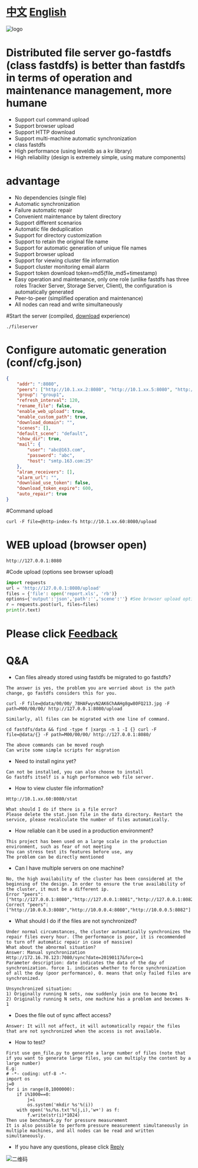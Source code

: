 # [中文](README.md)  [English](README-en.md)
![logo](doc/logo.png)
# Distributed file server go-fastdfs (class fastdfs) is better than fastdfs in terms of operation and maintenance management, more humane

- Support curl command upload
- Support browser upload
- Support HTTP download
- Support multi-machine automatic synchronization
- class fastdfs
- High performance (using leveldb as a kv library)
- High reliability (design is extremely simple, using mature components)

# advantage

- No dependencies (single file)
- Automatic synchronization
- Failure automatic repair
- Convenient maintenance by talent directory
- Support different scenarios
- Automatic file deduplication
- Support for directory customization
- Support to retain the original file name
- Support for automatic generation of unique file names
- Support browser upload
- Support for viewing cluster file information
- Support cluster monitoring email alarm
- Support token download token=md5(file_md5+timestamp)
- Easy operation and maintenance, only one role (unlike fastdfs has three roles Tracker Server, Storage Server, Client), the configuration is automatically generated
- Peer-to-peer (simplified operation and maintenance)
- All nodes can read and write simultaneously



#Start the server (compiled, [download](https://github.com/sjqzhang/fastdfs/releases) experience)
```
./fileserver
```


# Configure automatic generation (conf/cfg.json)
```json
{
	"addr": ":8080",
	"peers": ["http://10.1.xx.2:8080", "http://10.1.xx.5:8080", "http://10.1.xx.60:8080"],
	"group": "group1",
	"refresh_interval": 120,
	"rename_file": false,
	"enable_web_upload": true,
	"enable_custom_path": true,
	"download_domain": "",
	"scenes": [],
	"default_scene": "default",
	"show_dir": true,
	"mail": {
		"user": "abc@163.com",
		"password": "abc",
		"host": "smtp.163.com:25"
	},
	"alram_receivers": [],
	"alarm_url": "",
	"download_use_token": false,
	"download_token_expire": 600,
	"auto_repair": true
}
```


#Command upload

`curl -F file=@http-index-fs http://10.1.xx.60:8080/upload`


# WEB upload (browser open)

`http://127.0.0.1:8080`

#Code upload (options see browser upload)

```python
import requests
url = 'http://127.0.0.1:8080/upload'
files = {'file': open('report.xls', 'rb')}
options={'output':'json','path':'','scene':''} #See browser upload options
r = requests.post(url, files=files)
print(r.text)
```


# Please click [Feedback](https://github.com/sjqzhang/go-fastdfs/issues/new)


# Q&A
- Can files already stored using fastdfs be migrated to go fastdfs?
```
The answer is yes, the problem you are worried about is the path change, go fastdfs considers this for you.

curl -F file=@data/00/00/_78HAFwyvN2AK6ChAAHg8gw80FQ213.jpg -F path=M00/00/00/ http://127.0.0.1:8080/upload

Similarly, all files can be migrated with one line of command.

cd fastdfs/data && find -type f |xargs -n 1 -I {} curl -F file=@data/{} -F path=M00/00/00/ http://127.0.0.1:8080/

The above commands can be moved rough
Can write some simple scripts for migration

```

- Need to install nginx yet?
```
Can not be installed, you can also choose to install
Go fastdfs itself is a high performance web file server.
```

- How to view cluster file information?
```
Http://10.1.xx.60:8080/stat

What should I do if there is a file error?
Please delete the stat.json file in the data directory. Restart the service, please recalculate the number of files automatically.
```
- How reliable can it be used in a production environment?
```
This project has been used on a large scale in the production environment, such as fear of not meeting
You can stress test its features before use, any
The problem can be directly mentioned
```

- Can I have multiple servers on one machine?
```
No, the high availability of the cluster has been considered at the beginning of the design. In order to ensure the true availability of the cluster, it must be a different ip.
Error "peers": ["http://127.0.0.1:8080","http://127.0.0.1:8081","http://127.0.0.1:8082"]
Correct "peers": ["http://10.0.0.3:8080","http://10.0.0.4:8080","http://10.0.0.5:8082"]
```
- What should I do if the files are not synchronized?
```
Under normal circumstances, the cluster automatically synchronizes the repair files every hour. (The performance is poor, it is recommended to turn off automatic repair in case of massive)
What about the abnormal situation?
Answer: Manual synchronization
Http://172.16.70.123:7080/sync?date=20190117&force=1
Parameter description: date indicates the data of the day of synchronization. force 1. indicates whether to force synchronization of all the day (poor performance), 0. means that only failed files are synchronized.

Unsynchronized situation:
1) Originally running N sets, now suddenly join one to become N+1
2) Originally running N sets, one machine has a problem and becomes N-1

```

- Does the file out of sync affect access?
```
Answer: It will not affect, it will automatically repair the files that are not synchronized when the access is not available.
```


- How to test?
```
First use gen_file.py to generate a large number of files (note that if you want to generate large files, you can multiply the content by a large number)
E.g:
# -*- coding: utf-8 -*-
import os
j=0
for i in range(0,1000000):
    if i%1000==0:
        j=i
        os.system('mkdir %s'%(i))
    with open('%s/%s.txt'%(j,i),'w+') as f:
        f.write(str(i)*1024)
Then use benchmark.py for pressure measurement
It is also possible to perform pressure measurement simultaneously in multiple machines, and all nodes can be read and written simultaneously.
```


- If you have any questions, please click [Reply](https://github.com/sjqzhang/go-fastdfs/issues/new)

![二维码](doc/wechat.jpg)
